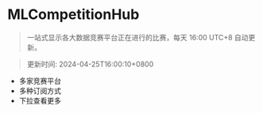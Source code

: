 # MLCompetitionHub

> 一站式显示各大数据竞赛平台正在进行的比赛，每天 16:00 UTC+8 自动更新。
  
> 更新时间: 2024-04-25T16:00:10+0800 

* 多家竞赛平台
* 多种订阅方式
* 下拉查看更多